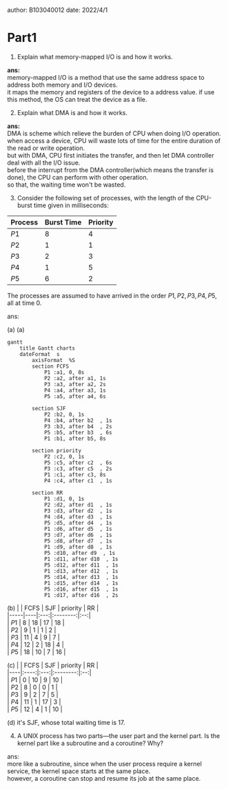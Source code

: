 author: B103040012 
date: 2022/4/1
# Part1
1. Explain what memory-mapped I/O is and how it works.  

__ans:__  
memory-mapped I/O is a method that use the same address space to address both memory and I/O devices.  
it maps the memory and registers of the device to a address value. if use this method, the OS can treat the device as a file.

2. Explain what DMA is and how it works.  

__ans:__  
DMA is scheme which relieve the burden of CPU when doing I/O operation.  
when access a device, CPU will waste lots of time for the entire duration of the read or write operation.  
but with DMA, CPU first initiates the transfer, and then let DMA controller deal with all the I/O issue.  
before the interrupt from the DMA controller(which means the transfer is done), the CPU can perform with other operation.  
so that, the waiting time won't be wasted.

3. Consider the following set of processes, with the length of the CPU-burst time given in milliseconds:  

| Process | Burst Time | Priority |
|-------|----------|--------|
|  $P1$  |     8      |    4     |
|  $P2$  |     1      |    1     |
|  $P3$  |     2      |    3     |
|  $P4$  |     1      |    5     |
|  $P5$  |     6      |    2     |

The processes are assumed to have arrived in the order $P1 , P2 , P3 , P4 , P5$, all at time $0$.  

ans:  

(a)
(a)
```mermaid
gantt
    title Gantt charts
    dateFormat  s
        axisFormat  %S
        section FCFS
            P1 :a1, 0, 8s
            P2 :a2, after a1, 1s
            P3 :a3, after a2, 2s
            P4 :a4, after a3, 1s
            P5 :a5, after a4, 6s
    
        section SJF
            P2 :b2, 0, 1s
            P4 :b4, after b2  , 1s
            P3 :b3, after b4  , 2s
            P5 :b5, after b3  , 6s
            P1 :b1, after b5, 8s
            
        section priority
            P2 :c2, 0, 1s
            P5 :c5, after c2  , 6s
            P3 :c3, after c5  , 2s
            P1 :c1, after c3, 8s
            P4 :c4, after c1  , 1s
    
        section RR
            P1 :d1, 0, 1s 
            P2 :d2, after d1  , 1s
            P3 :d3, after d2  , 1s
            P4 :d4, after d3  , 1s
            P5 :d5, after d4  , 1s
            P1 :d6, after d5  , 1s
            P3 :d7, after d6  , 1s
            P5 :d8, after d7  , 1s
            P1 :d9, after d8  , 1s
            P5 :d10, after d9  , 1s
            P1 :d11, after d10  , 1s
            P5 :d12, after d11  , 1s
            P1 :d13, after d12  , 1s
            P5 :d14, after d13  , 1s
            P1 :d15, after d14  , 1s
            P5 :d16, after d15  , 1s
            P1 :d17, after d16  , 2s
```

(b)
|       | FCFS | SJF | priority | RR |  
|-----|----|:---:|:--------:|:--:|  
| $P1$ |  8   | 18  | 17       | 18 |  
| $P2$ |  9   |  1  |  1       |  2 |  
| $P3$ | 11 	 |  4	 |  9	      |  7 |  
| $P4$ | 12 	 |  2  | 18       |  4 |  
| $P5$ | 18   | 10  |  7       | 16 |  

(c)
|       | FCFS | SJF | priority | RR |  
|----|:----:|:---:|:--------:|:--:|  
| $P1$ |  0   | 10  |  9       | 10 |  
| $P2$ |  8   |  0  |  0       |  1 |  
| $P3$ |  9	 |  2	 |  7	      |  5 |  
| $P4$ | 11 	 |  1  | 17       |  3 |  
| $P5$ | 12   |  4  |  1       | 10 |  

(d)
it's SJF, whose total waiting time is 17.

4. A UNIX process has two parts—the user part and the kernel part. Is the kernel part like a subroutine and a coroutine? Why?  

ans:  
more like a subroutine, since when the user process require a kernel service, the kernel space starts at the same place.  
however, a coroutine can stop and resume its job at the same place.
